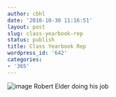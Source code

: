 ```yaml
---
author: cbhl
date: '2010-10-30 11:16:51'
layout: post
slug: class-yearbook-rep
status: publish
title: Class Yearbook Rep
wordpress_id: '642'
categories:
- '365'
---
```


![image](http://blog.azuresky.ca/blog/wp-content/uploads/2010/10/wpid-IMG_20101026_140428.jpg)
Robert Elder doing his job
